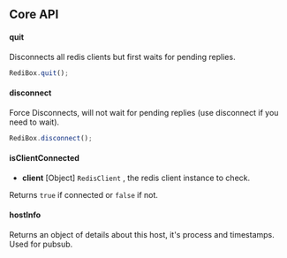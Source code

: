 ## Core API

#### **quit**
Disconnects all redis clients but first waits for pending replies.

```javascript
RediBox.quit();
```
#### **disconnect**
Force Disconnects, will not wait for pending replies (use disconnect if you need to wait).

```javascript
RediBox.disconnect();
```
#### **isClientConnected**
  - **client** [Object] `RedisClient` , the redis client instance to check.

Returns `true` if connected or `false` if not.

#### **hostInfo**

Returns an object of details about this host, it's process and timestamps. Used for pubsub.
